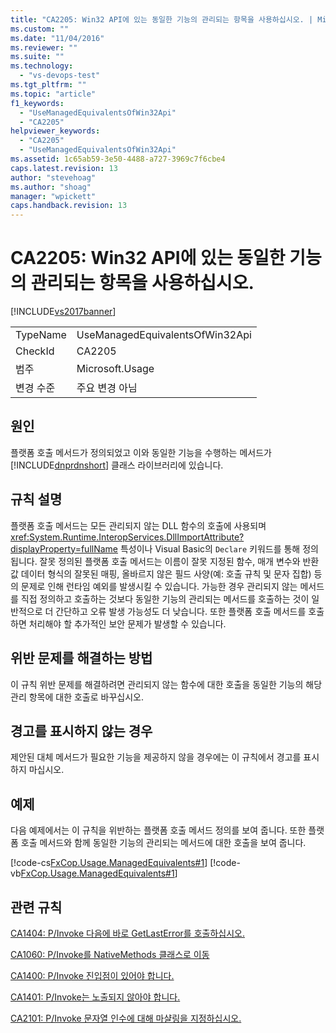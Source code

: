 ```yaml
---
title: "CA2205: Win32 API에 있는 동일한 기능의 관리되는 항목을 사용하십시오. | Microsoft Docs"
ms.custom: ""
ms.date: "11/04/2016"
ms.reviewer: ""
ms.suite: ""
ms.technology: 
  - "vs-devops-test"
ms.tgt_pltfrm: ""
ms.topic: "article"
f1_keywords: 
  - "UseManagedEquivalentsOfWin32Api"
  - "CA2205"
helpviewer_keywords: 
  - "CA2205"
  - "UseManagedEquivalentsOfWin32Api"
ms.assetid: 1c65ab59-3e50-4488-a727-3969c7f6cbe4
caps.latest.revision: 13
author: "stevehoag"
ms.author: "shoag"
manager: "wpickett"
caps.handback.revision: 13
---
```

# CA2205: Win32 API에 있는 동일한 기능의 관리되는 항목을 사용하십시오.
[!INCLUDE[vs2017banner](../code-quality/includes/vs2017banner.md)]

|||  
|-|-|  
|TypeName|UseManagedEquivalentsOfWin32Api|  
|CheckId|CA2205|  
|범주|Microsoft.Usage|  
|변경 수준|주요 변경 아님|  
  
## 원인  
 플랫폼 호출 메서드가 정의되었고 이와 동일한 기능을 수행하는 메서드가 [!INCLUDE[dnprdnshort](../code-quality/includes/dnprdnshort_md.md)] 클래스 라이브러리에 있습니다.  
  
## 규칙 설명  
 플랫폼 호출 메서드는 모든 관리되지 않는 DLL 함수의 호출에 사용되며 <xref:System.Runtime.InteropServices.DllImportAttribute?displayProperty=fullName> 특성이나 Visual Basic의 `Declare` 키워드를 통해 정의됩니다.  잘못 정의된 플랫폼 호출 메서드는 이름이 잘못 지정된 함수, 매개 변수와 반환 값 데이터 형식의 잘못된 매핑, 올바르지 않은 필드 사양\(예: 호출 규칙 및 문자 집합\) 등의 문제로 인해 런타임 예외를 발생시킬 수 있습니다.  가능한 경우 관리되지 않는 메서드를 직접 정의하고 호출하는 것보다 동일한 기능의 관리되는 메서드를 호출하는 것이 일반적으로 더 간단하고 오류 발생 가능성도 더 낮습니다.  또한 플랫폼 호출 메서드를 호출하면 처리해야 할 추가적인 보안 문제가 발생할 수 있습니다.  
  
## 위반 문제를 해결하는 방법  
 이 규칙 위반 문제를 해결하려면 관리되지 않는 함수에 대한 호출을 동일한 기능의 해당 관리 항목에 대한 호출로 바꾸십시오.  
  
## 경고를 표시하지 않는 경우  
 제안된 대체 메서드가 필요한 기능을 제공하지 않을 경우에는 이 규칙에서 경고를 표시하지 마십시오.  
  
## 예제  
 다음 예제에서는 이 규칙을 위반하는 플랫폼 호출 메서드 정의를 보여 줍니다.  또한 플랫폼 호출 메서드와 함께 동일한 기능의 관리되는 메서드에 대한 호출을 보여 줍니다.  
  
 [!code-cs[FxCop.Usage.ManagedEquivalents#1](../code-quality/codesnippet/CSharp/ca2205-use-managed-equivalents-of-win32-api_1.cs)]
 [!code-vb[FxCop.Usage.ManagedEquivalents#1](../code-quality/codesnippet/VisualBasic/ca2205-use-managed-equivalents-of-win32-api_1.vb)]  
  
## 관련 규칙  
 [CA1404: P\/Invoke 다음에 바로 GetLastError를 호출하십시오.](../code-quality/ca1404-call-getlasterror-immediately-after-p-invoke.md)  
  
 [CA1060: P\/Invoke를 NativeMethods 클래스로 이동](../code-quality/ca1060-move-p-invokes-to-nativemethods-class.md)  
  
 [CA1400: P\/Invoke 진입점이 있어야 합니다.](../Topic/CA1400:%20P-Invoke%20entry%20points%20should%20exist.md)  
  
 [CA1401: P\/Invoke는 노출되지 않아야 합니다.](../Topic/CA1401:%20P-Invokes%20should%20not%20be%20visible.md)  
  
 [CA2101: P\/Invoke 문자열 인수에 대해 마샬링을 지정하십시오.](../code-quality/ca2101-specify-marshaling-for-p-invoke-string-arguments.md)
